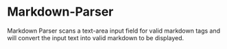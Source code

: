 # Markdown-Parser
Markdown Parser scans a text-area input field for valid markdown tags and will convert the input text into valid markdown to be displayed. 
